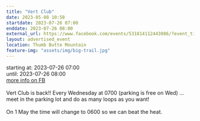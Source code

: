 ```yaml
---
title: "Vert Club"
date: 2023-05-08 10:58
startdate: 2023-07-26 07:00
enddate: 2023-07-26 08:00
external_url: https://www.facebook.com/events/531814112443086/?event_time_id=531814152443082
layout: advertised_event
location: Thumb Butte Mountain
feature-img: "assets/img/big-trail.jpg"
---
```


starting at: 2023-07-26 07:00<br>until: 2023-07-26 08:00<br><a href="https://www.facebook.com/events/531814112443086/?event_time_id=531814152443082">more info on FB</a><br><br>Vert Club is back!! Every Wednesday at 0700 (parking is free on Wed) … meet in the parking lot and do as many loops as you want!<br>
  <br>
  On 1 May the time will change to 0600 so we can beat the heat.<br>
  <br>
  
